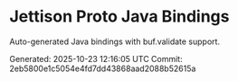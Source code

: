 # Jettison Proto Java Bindings

Auto-generated Java bindings with buf.validate support.

Generated: 2025-10-23 12:16:05 UTC
Commit: 2eb5800e1c5054e4fd7dd43868aad2088b52615a
